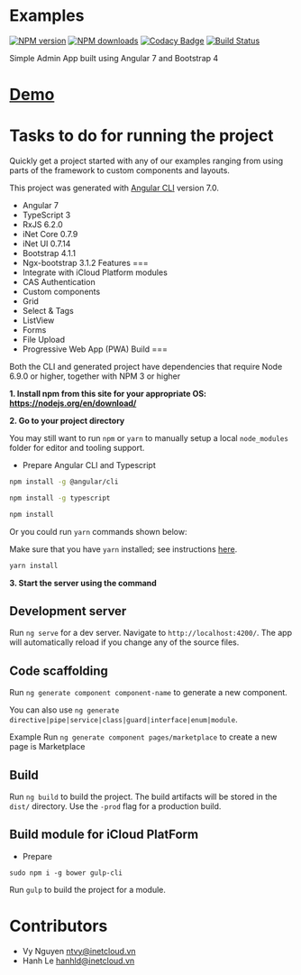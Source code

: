
Examples
===
[![NPM version][npm-version-image]][npm-url] [![NPM downloads][npm-downloads-image]][downloads-url]
[![Codacy Badge](https://api.codacy.com/project/badge/Grade/78c6575f8c2142a1b5552855a64c1696)](https://app.codacy.com/app/nguyenthanhvy105/examples?utm_source=github.com&utm_medium=referral&utm_content=nguyenthanhvy105/examples&utm_campaign=Badge_Grade_Settings)
[![Build Status](https://travis-ci.org/nguyenthanhvy105/examples.svg?branch=master)](https://travis-ci.org/nguyenthanhvy105/examples)

Simple Admin App built using Angular 7 and Bootstrap 4

[Demo](https://nguyenthanhvy105.github.io/examples)
===
Tasks to do for running the project
===
Quickly get a project started with any of our examples ranging from using parts of the framework to custom components and layouts.

This project was generated with [Angular CLI](https://github.com/angular/angular-cli) version 7.0.

- Angular 7
- TypeScript 3
- RxJS 6.2.0
- iNet Core 0.7.9
- iNet UI 0.7.14
- Bootstrap 4.1.1
- Ngx-bootstrap 3.1.2
Features
===
- Integrate with iCloud Platform modules
- CAS Authentication
- Custom components
- Grid
- Select & Tags
- ListView
- Forms
- File Upload
- Progressive Web App (PWA)
Build
===

Both the CLI and generated project have dependencies that require Node 6.9.0 or higher, together with NPM 3 or higher

**1.	Install npm from this site for your appropriate OS:  https://nodejs.org/en/download/**

**2.	Go to your project directory**

You may still want to run `npm` or `yarn` to manually
setup a local `node_modules` folder for editor and tooling support.

- Prepare Angular CLI and Typescript
```bash
npm install -g @angular/cli

npm install -g typescript
```
```bash
npm install
```
Or you could run `yarn` commands shown below:

Make sure that you have `yarn` installed; see instructions [here](https://yarnpkg.com/lang/en/docs/install/).
```bash
yarn install
```


**3.	Start the server using the command**

## Development server

Run `ng serve` for a dev server. Navigate to `http://localhost:4200/`. The app will automatically reload if you change any of the source files.

## Code scaffolding

Run `ng generate component component-name` to generate a new component.

You can also use `ng generate directive|pipe|service|class|guard|interface|enum|module`.

Example Run `ng generate component pages/marketplace` to create a new page is Marketplace

## Build

Run `ng build` to build the project. The build artifacts will be stored in the `dist/` directory. Use the `-prod` flag for a production build.

## Build module for iCloud PlatForm

- Prepare  
```
sudo npm i -g bower gulp-cli
```
Run `gulp` to build the project for a module.

Contributors
===
- Vy Nguyen <ntvy@inetcloud.vn>
- Hanh Le <hanhld@inetcloud.vn>

[npm-url]: https://npmjs.org/package/inet-ui
[npm-version-image]: http://img.shields.io/npm/v/inet-ui.svg?style=flat
[npm-downloads-image]: http://img.shields.io/npm/dm/inet-ui.svg?style=flat
[downloads-url]: https://npmcharts.com/compare/inet-ui?minimal=true
